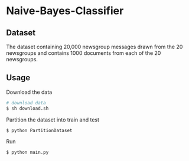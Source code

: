 # Naive-Bayes-Classifier

## Dataset
The dataset containing 20,000 newsgroup messages drawn from the 20 newsgroups and contains 1000 documents from each of the 20 newsgroups.

## Usage
Download the data
```bash
# download data
$ sh download.sh
```

Partition the dataset into train and test
```bash
$ python PartitionDataset
```
Run
```bash
$ python main.py 
```

